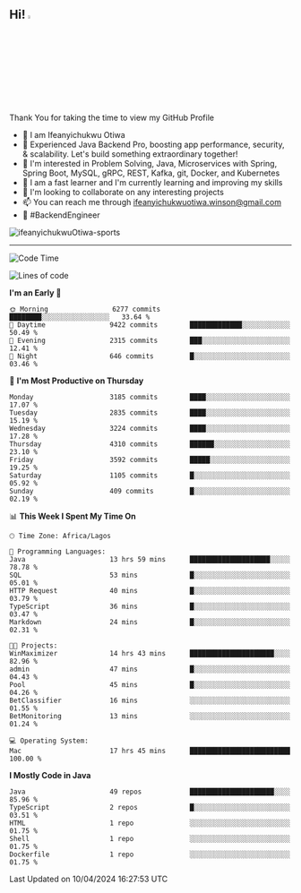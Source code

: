 <!-- BLOG-POST-LIST:START --><!-- BLOG-POST-LIST:END -->

## Hi! <img src="https://media.giphy.com/media/hvRJCLFzcasrR4ia7z/giphy.gif" width="4%"> 

Thank You for taking the time to view my GitHub Profile

- 👋 I am Ifeanyichukwu Otiwa
- 🚀 Experienced Java Backend Pro, boosting app performance, security, & scalability. Let's build something extraordinary together!
- 👀 I'm interested in Problem Solving, Java, Microservices with Spring, Spring Boot, MySQL, gRPC, REST, Kafka, git, Docker, and Kubernetes
- 🌱 I am a fast learner and I'm currently learning and improving my skills
- 💞️ I'm looking to collaborate on any interesting projects
- 📫 You can reach me through ifeanyichukwuotiwa.winson@gmail.com
- 🚀 #BackendEngineer

<p align="left" marginTop="10px"> <img src="https://komarev.com/ghpvc/?username=ifeanyichukwuOtiwa-sports&label=Profile%20views&color=0e75b6&style=for-the-badge" alt="ifeanyichukwuOtiwa-sports" /> </p>

***

<!--START_SECTION:waka-->
![Code Time](http://img.shields.io/badge/Code%20Time-2%2C382%20hrs%2046%20mins-blue)

![Lines of code](https://img.shields.io/badge/From%20Hello%20World%20I%27ve%20Written-4.5%20million%20lines%20of%20code-blue)

**I'm an Early 🐤** 

```text
🌞 Morning                6277 commits        ████████░░░░░░░░░░░░░░░░░   33.64 % 
🌆 Daytime                9422 commits        █████████████░░░░░░░░░░░░   50.49 % 
🌃 Evening                2315 commits        ███░░░░░░░░░░░░░░░░░░░░░░   12.41 % 
🌙 Night                  646 commits         █░░░░░░░░░░░░░░░░░░░░░░░░   03.46 % 
```
📅 **I'm Most Productive on Thursday** 

```text
Monday                   3185 commits        ████░░░░░░░░░░░░░░░░░░░░░   17.07 % 
Tuesday                  2835 commits        ████░░░░░░░░░░░░░░░░░░░░░   15.19 % 
Wednesday                3224 commits        ████░░░░░░░░░░░░░░░░░░░░░   17.28 % 
Thursday                 4310 commits        ██████░░░░░░░░░░░░░░░░░░░   23.10 % 
Friday                   3592 commits        █████░░░░░░░░░░░░░░░░░░░░   19.25 % 
Saturday                 1105 commits        █░░░░░░░░░░░░░░░░░░░░░░░░   05.92 % 
Sunday                   409 commits         █░░░░░░░░░░░░░░░░░░░░░░░░   02.19 % 
```


📊 **This Week I Spent My Time On** 

```text
🕑︎ Time Zone: Africa/Lagos

💬 Programming Languages: 
Java                     13 hrs 59 mins      ████████████████████░░░░░   78.78 % 
SQL                      53 mins             █░░░░░░░░░░░░░░░░░░░░░░░░   05.01 % 
HTTP Request             40 mins             █░░░░░░░░░░░░░░░░░░░░░░░░   03.79 % 
TypeScript               36 mins             █░░░░░░░░░░░░░░░░░░░░░░░░   03.47 % 
Markdown                 24 mins             █░░░░░░░░░░░░░░░░░░░░░░░░   02.31 % 

🐱‍💻 Projects: 
WinMaximizer             14 hrs 43 mins      █████████████████████░░░░   82.96 % 
admin                    47 mins             █░░░░░░░░░░░░░░░░░░░░░░░░   04.43 % 
Pool                     45 mins             █░░░░░░░░░░░░░░░░░░░░░░░░   04.26 % 
BetClassifier            16 mins             ░░░░░░░░░░░░░░░░░░░░░░░░░   01.55 % 
BetMonitoring            13 mins             ░░░░░░░░░░░░░░░░░░░░░░░░░   01.24 % 

💻 Operating System: 
Mac                      17 hrs 45 mins      █████████████████████████   100.00 % 
```

**I Mostly Code in Java** 

```text
Java                     49 repos            █████████████████████░░░░   85.96 % 
TypeScript               2 repos             █░░░░░░░░░░░░░░░░░░░░░░░░   03.51 % 
HTML                     1 repo              ░░░░░░░░░░░░░░░░░░░░░░░░░   01.75 % 
Shell                    1 repo              ░░░░░░░░░░░░░░░░░░░░░░░░░   01.75 % 
Dockerfile               1 repo              ░░░░░░░░░░░░░░░░░░░░░░░░░   01.75 % 
```




 Last Updated on 10/04/2024 16:27:53 UTC
<!--END_SECTION:waka-->

<!--
<p align="center">
![trophy](https://github-profile-trophy.vercel.app/?username=ifeanyichukwuOtiwa-sports&theme=onedark) (https://github.com/ryo-ma/github-profile-trophy)
</p>
-->

<!---
ifeanyi-otiwa/ifeanyi-otiwa is a ✨ special ✨ repository because its `README.md` (this file) appears on your GitHub profile.
You can click the Preview link to take a look at your changes.
--->
